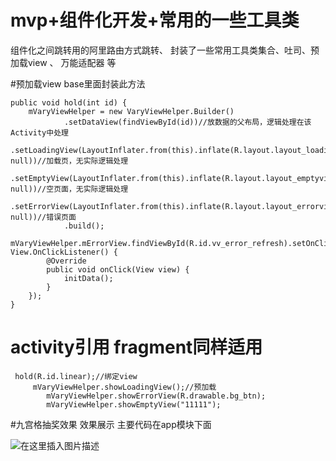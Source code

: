 # mvp+组件化开发+常用的一些工具类
组件化之间跳转用的阿里路由方式跳转、
封装了一些常用工具类集合、吐司、预加载view 、 万能适配器 等

#预加载view   base里面封装此方法

    public void hold(int id) {
        mVaryViewHelper = new VaryViewHelper.Builder()
                .setDataView(findViewById(id))//放数据的父布局，逻辑处理在该Activity中处理
                .setLoadingView(LayoutInflater.from(this).inflate(R.layout.layout_loadingview, null))//加载页，无实际逻辑处理
                .setEmptyView(LayoutInflater.from(this).inflate(R.layout.layout_emptyview, null))//空页面，无实际逻辑处理
                .setErrorView(LayoutInflater.from(this).inflate(R.layout.layout_errorview, null))//错误页面
                .build();
        mVaryViewHelper.mErrorView.findViewById(R.id.vv_error_refresh).setOnClickListener(new View.OnClickListener() {
            @Override
            public void onClick(View view) {
                initData();
            }
        });
    }

# activity引用   fragment同样适用
     hold(R.id.linear);//绑定view
         mVaryViewHelper.showLoadingView();//预加载
            mVaryViewHelper.showErrorView(R.drawable.bg_btn);
            mVaryViewHelper.showEmptyView("11111");

#九宫格抽奖效果
效果展示
主要代码在app模块下面

![在这里插入图片描述](https://im4.ezgif.com/tmp/ezgif-4-e0384d432b45.gif)

